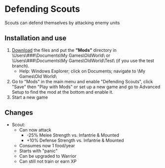 # Defending Scouts
Scouts can defend themselves by attacking enemy units

## Installation and use

1. [Download](https://github.com/ShadowDuke/OW_Defending_Scouts/archive/master.zip) the files and put the **"Mods"** directory in \Users\\###\Documents\My Games\OldWorld\ or \Users\\###\Documents\My Games\OldWorld\Test\ (if you use the test branch).
   - Help: Windows Explorer; click on Documents; navigate to \My Games\Old World\
2. Go to "Mods" in the main menu and enable "Defending Scouts", click "Save" then "Play with Mods" or set up a new game and go to Advanced Setup to find the mod at the bottom and enable it. 
3. Start a new game

## Changes

- Scout:
   - Can now attack
      - -25% Melee Strength vs. Infantrie & Mounted
      - +10% Defense Strength vs. Infantrie & Mounted
   - Consumes now 1 food/year
   - Starts with "panic"
   - Can be upgraded to Warrior
   - Can still not train or earn XP
